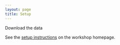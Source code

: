```yaml
---
layout: page
title: Setup
---
```


Download the data

See the 
[setup instructions](https://datacarpentry.org/geospatial-workshop/setup.html)
on the workshop homepage.

